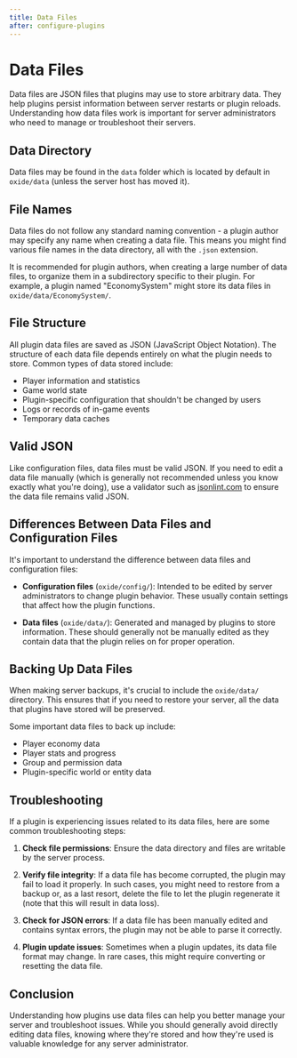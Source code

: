 ```yaml
---
title: Data Files
after: configure-plugins
---
```


# Data Files

Data files are JSON files that plugins may use to store arbitrary data. They help plugins persist information between server restarts or plugin reloads. Understanding how data files work is important for server administrators who need to manage or troubleshoot their servers.

## Data Directory

Data files may be found in the `data` folder which is located by default in `oxide/data` (unless the server host has moved it).

## File Names

Data files do not follow any standard naming convention - a plugin author may specify any name when creating a data file. This means you might find various file names in the data directory, all with the `.json` extension.

It is recommended for plugin authors, when creating a large number of data files, to organize them in a subdirectory specific to their plugin. For example, a plugin named "EconomySystem" might store its data files in `oxide/data/EconomySystem/`.

## File Structure

All plugin data files are saved as JSON (JavaScript Object Notation). The structure of each data file depends entirely on what the plugin needs to store. Common types of data stored include:

- Player information and statistics
- Game world state
- Plugin-specific configuration that shouldn't be changed by users
- Logs or records of in-game events
- Temporary data caches

## Valid JSON

Like configuration files, data files must be valid JSON. If you need to edit a data file manually (which is generally not recommended unless you know exactly what you're doing), use a validator such as [jsonlint.com](https://jsonlint.com) to ensure the data file remains valid JSON.

## Differences Between Data Files and Configuration Files

It's important to understand the difference between data files and configuration files:

- **Configuration files** (`oxide/config/`): Intended to be edited by server administrators to change plugin behavior. These usually contain settings that affect how the plugin functions.

- **Data files** (`oxide/data/`): Generated and managed by plugins to store information. These should generally not be manually edited as they contain data that the plugin relies on for proper operation.

## Backing Up Data Files

When making server backups, it's crucial to include the `oxide/data/` directory. This ensures that if you need to restore your server, all the data that plugins have stored will be preserved.

Some important data files to back up include:
- Player economy data
- Player stats and progress
- Group and permission data
- Plugin-specific world or entity data

## Troubleshooting

If a plugin is experiencing issues related to its data files, here are some common troubleshooting steps:

1. **Check file permissions**: Ensure the data directory and files are writable by the server process.

2. **Verify file integrity**: If a data file has become corrupted, the plugin may fail to load it properly. In such cases, you might need to restore from a backup or, as a last resort, delete the file to let the plugin regenerate it (note that this will result in data loss).

3. **Check for JSON errors**: If a data file has been manually edited and contains syntax errors, the plugin may not be able to parse it correctly.

4. **Plugin update issues**: Sometimes when a plugin updates, its data file format may change. In rare cases, this might require converting or resetting the data file.

## Conclusion

Understanding how plugins use data files can help you better manage your server and troubleshoot issues. While you should generally avoid directly editing data files, knowing where they're stored and how they're used is valuable knowledge for any server administrator. 